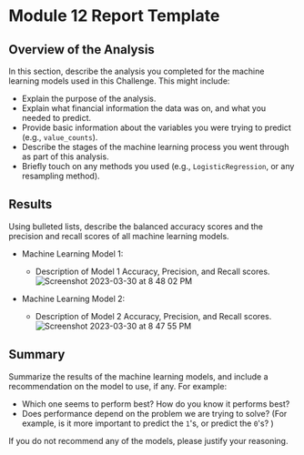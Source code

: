 # Module 12 Report Template

## Overview of the Analysis

In this section, describe the analysis you completed for the machine learning models used in this Challenge. This might include:

* Explain the purpose of the analysis.
* Explain what financial information the data was on, and what you needed to predict.
* Provide basic information about the variables you were trying to predict (e.g., `value_counts`).
* Describe the stages of the machine learning process you went through as part of this analysis.
* Briefly touch on any methods you used (e.g., `LogisticRegression`, or any resampling method).

## Results

Using bulleted lists, describe the balanced accuracy scores and the precision and recall scores of all machine learning models.

* Machine Learning Model 1:
  * Description of Model 1 Accuracy, Precision, and Recall scores.
![Screenshot 2023-03-30 at 8 48 02 PM](https://user-images.githubusercontent.com/114886937/229018191-5a0d4bb6-df75-4cca-a671-2cb7b6ebdbff.png)



* Machine Learning Model 2:
  * Description of Model 2 Accuracy, Precision, and Recall scores.
![Screenshot 2023-03-30 at 8 47 55 PM](https://user-images.githubusercontent.com/114886937/229018199-92862415-5ab0-45b5-82a9-3f378b471e57.png)


## Summary

Summarize the results of the machine learning models, and include a recommendation on the model to use, if any. For example:
* Which one seems to perform best? How do you know it performs best?
* Does performance depend on the problem we are trying to solve? (For example, is it more important to predict the `1`'s, or predict the `0`'s? )

If you do not recommend any of the models, please justify your reasoning.
